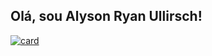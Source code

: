 ## Olá, sou Alyson Ryan Ullirsch!

[![card](https://github-readme-stats.vercel.app/api?username=iuricode&theme=default)](https://github.com/anuraghazra/github-readme-stats)
